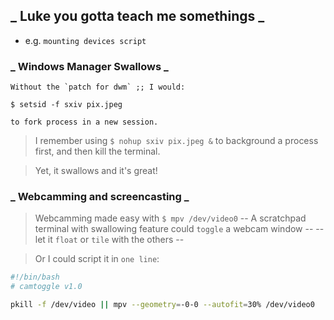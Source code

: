 ## _ Luke you gotta teach me somethings _

* e.g. `mounting devices script`

### _ Windows Manager Swallows  _

    Without the `patch for dwm` ;; I would:
    
    $ setsid -f sxiv pix.jpeg
    
    to fork process in a new session.

> I remember using `$ nohup sxiv pix.jpeg &` to background a process first,
and then kill the terminal.

> Yet, it swallows and it's great!

### _ Webcamming and screencasting _

> Webcamming made easy with `$ mpv /dev/video0` --
A scratchpad terminal with swallowing feature could `toggle` a webcam window --
-- let it `float` or `tile` with the others --

> Or I could script it in `one line`:

```bash
#!/bin/bash
# camtoggle v1.0

pkill -f /dev/video || mpv --geometry=-0-0 --autofit=30% /dev/video0
```

